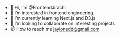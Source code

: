 - 👋 Hi, I’m @FrontendJirachi
- 👀 I’m interested in frontend engineering.
- 🌱 I’m currently learning Next.js and D3.js
- 💞️ I’m looking to collaborate on interesting projects
- 📫 How to reach me jaylonedd@gmail.com

<!---
FEE-P/FEE-P is a ✨ special ✨ repository because its `README.md` (this file) appears on your GitHub profile.
You can click the Preview link to take a look at your changes.
--->
